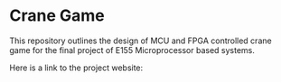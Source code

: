 # Crane Game
This repository outlines the design of MCU and FPGA controlled crane game for the final project of E155 Microprocessor based systems. 

Here is a link to the project website:
